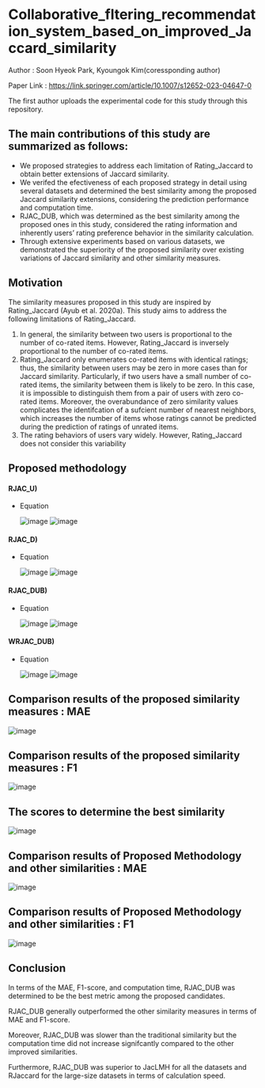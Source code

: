 # Collaborative_fltering_recommendation_system_based_on_improved_Jaccard_similarity
Author : Soon Hyeok Park, Kyoungok Kim(coressponding author)

Paper Link : https://link.springer.com/article/10.1007/s12652-023-04647-0

The first author uploads the experimental code for this study through this repository.

## The main contributions of this study are summarized as follows:
- We proposed strategies to address each limitation of Rating_Jaccard to obtain better extensions of Jaccard similarity.
- We verifed the efectiveness of each proposed strategy in detail using several datasets and determined the best similarity among the proposed Jaccard similarity extensions, considering the prediction performance and computation time.
- RJAC_DUB, which was determined as the best similarity among the proposed ones in this study, considered the rating information and inherently users’ rating preference behavior in the similarity calculation.
- Through extensive experiments based on various datasets, we demonstrated the superiority of the proposed similarity over existing variations of Jaccard similarity and other similarity measures.

## Motivation
The similarity measures proposed in this study are inspired by Rating_Jaccard (Ayub et al. 2020a). This study aims to address the following limitations of Rating_Jaccard. 
1. In general, the similarity between two users is proportional to the number of co-rated items. However, Rating_Jaccard is inversely proportional to the number of co-rated items.
2. Rating_Jaccard only enumerates co-rated items with identical ratings; thus, the similarity between users may be zero in more cases than for Jaccard similarity. Particularly, if two users have a small number of co-rated 
items, the similarity between them is likely to be zero. In this case, it is impossible to distinguish them from a pair of users with zero co-rated items. Moreover, the overabundance of zero similarity values complicates the identifcation of a sufcient number of nearest neighbors, which increases the number of items whose ratings cannot be predicted during the prediction of ratings of unrated items.
3. The rating behaviors of users vary widely. However, Rating_Jaccard does not consider this variability

## Proposed methodology
#### RJAC_U)
- Equation

  ![image](https://github.com/soonhp/Collaborative_fltering_recommendation_system_based_on_improved_Jaccard_similarity/assets/73877159/5248f0d7-faa2-4f13-ba38-5e5bd848be0e)
  ![image](https://github.com/soonhp/Collaborative_fltering_recommendation_system_based_on_improved_Jaccard_similarity/assets/73877159/35b6ebc8-f3fd-48bd-a0f3-427eca73e6ee)

#### RJAC_D)
- Equation

    ![image](https://github.com/soonhp/Collaborative_fltering_recommendation_system_based_on_improved_Jaccard_similarity/assets/73877159/6e306654-4d52-4ae6-8458-46064b422210)
    ![image](https://github.com/soonhp/Collaborative_fltering_recommendation_system_based_on_improved_Jaccard_similarity/assets/73877159/49ae2c53-3f83-41f2-8d6d-4b5c82cf60f4)


#### RJAC_DUB)
- Equation
  
    ![image](https://github.com/soonhp/Collaborative_fltering_recommendation_system_based_on_improved_Jaccard_similarity/assets/73877159/4900791a-a5b2-49f2-a473-f6e7d17ea2d8)
    ![image](https://github.com/soonhp/Collaborative_fltering_recommendation_system_based_on_improved_Jaccard_similarity/assets/73877159/3674a2db-7282-40a1-84f4-f8799d01af43)


#### WRJAC_DUB)
- Equation
  
    ![image](https://github.com/soonhp/Collaborative_fltering_recommendation_system_based_on_improved_Jaccard_similarity/assets/73877159/9ff39f48-af3d-488d-a005-cc94d7c1e451)
    ![image](https://github.com/soonhp/Collaborative_fltering_recommendation_system_based_on_improved_Jaccard_similarity/assets/73877159/873e8c74-f982-43c1-9c05-384ba10f0e10)




## Comparison results of the proposed similarity measures : MAE

![image](https://github.com/soonhp/Collaborative_fltering_recommendation_system_based_on_improved_Jaccard_similarity/assets/73877159/2e7cc9dd-d000-469d-a1ce-55c31f46bd16)


## Comparison results of the proposed similarity measures : F1

![image](https://github.com/soonhp/Collaborative_fltering_recommendation_system_based_on_improved_Jaccard_similarity/assets/73877159/db29959d-4a5d-4f88-b723-254a63391b52)


## The scores to determine the best similarity

![image](https://github.com/soonhp/Collaborative_fltering_recommendation_system_based_on_improved_Jaccard_similarity/assets/73877159/7f5d4262-940c-482a-9016-61ee8f770b00)

##  Comparison results of Proposed Methodology and other similarities : MAE

![image](https://github.com/soonhp/Collaborative_fltering_recommendation_system_based_on_improved_Jaccard_similarity/assets/73877159/9d70197a-8bec-4acf-8bcc-9497fdaf6cb7)


##  Comparison results of Proposed Methodology and other similarities : F1

![image](https://github.com/soonhp/Collaborative_fltering_recommendation_system_based_on_improved_Jaccard_similarity/assets/73877159/5f817bac-397c-45b5-8cec-223d13950e24)

## Conclusion
In terms of the MAE, F1-score, and computation time, RJAC_DUB was determined to be the best metric among the proposed candidates. 

RJAC_DUB generally outperformed the other similarity measures in terms of MAE and F1-score.

Moreover, RJAC_DUB was slower than the traditional similarity but the computation time did not increase signifcantly compared to  the other improved similarities.

Furthermore, RJAC_DUB was superior to JacLMH for all the datasets and RJaccard for the large-size datasets in terms of calculation speed.
